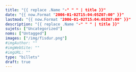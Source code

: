 ```yaml
---
title: "{{ replace .Name "-" " " | title }}"
date: "{{ now.Format "2006-01-02T15:04:05Z07:00" }}"
lastmod: "{{ now.Format "2006-01-02T15:04:05Z07:00" }}"
description: "{{ replace .Name "-" " " | title }}"
sujets: ["Uncategorized"]
noms: ["Untagged"]
images: ["/img/fisdur.png"]
#imgAuthor: ""
#imgWebSite: ""
#imgURL: ""
type: "billets"
draft: true
---
```

